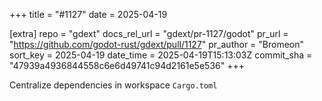+++
title = "#1127"
date = 2025-04-19

[extra]
repo = "gdext"
docs_rel_url = "gdext/pr-1127/godot"
pr_url = "https://github.com/godot-rust/gdext/pull/1127"
pr_author = "Bromeon"
sort_key = 2025-04-19
date_time = 2025-04-19T15:13:03Z
commit_sha = "47939a4936844558c6e6d49741c94d2161e5e536"
+++

Centralize dependencies in workspace `Cargo.toml`
